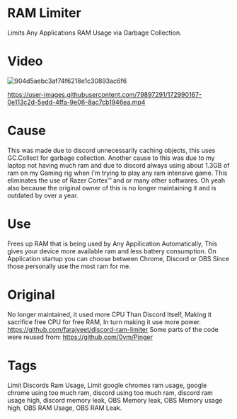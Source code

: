 # RAM Limiter
Limits Any Applications RAM Usage via Garbage Collection.


# Video
![904d5aebc3af74f6218e1c30893ac6f6](https://user-images.githubusercontent.com/79897291/173233207-912f3cb1-bc42-45fa-9f81-36da025f58a4.gif)

https://user-images.githubusercontent.com/79897291/172990167-0e113c2d-5edd-4ffa-9e06-8ac7cb1946ea.mp4




# Cause
This was made due to discord unnecessarily caching objects, this uses GC.Collect for garbage collection. Another cause to this was due to my laptop not having much ram and due to discord always using about 1.3GB of ram on my Gaming rig when i'm trying to play any ram intensive game.
This eliminates the use of Razer Cortex™ and or many other softwares.
Oh yeah also because the original owner of this is no longer maintaining it and is outdated by over a year.


# Use
Frees up RAM that is being used by Any Appilication Automatically, This gives your device more available ram and less battery consumption.
On Application startup you can choose between Chrome, Discord or OBS Since those personally use the most ram for me.


# Original
No longer maintained, it used more CPU Than Discord Itself, Making it sacrifice free CPU for free RAM, In turn making it use more power.
https://github.com/farajyeet/discord-ram-limiter
Some parts of the code were reused from:
https://github.com/0vm/Pinger

# Tags
Limit Discords Ram Usage, Limit google chromes ram usage, google chrome using too much ram, discord using too much ram, discord ram usage high, discord memory leak, OBS Memory leak, OBS Memory usage high, OBS RAM Usage, OBS RAM Leak.
